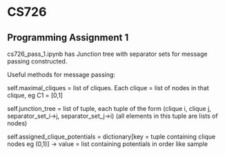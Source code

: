 # CS726

## Programming Assignment 1
cs726_pass_1.ipynb has Junction tree with separator sets for message passing constructed. 

Useful methods for message passing: 

self.maximal_cliques = list of cliques. Each clique = list of nodes in that clique, eg C1 = [0,1]

self.junction_tree = list of tuple, each tuple of the form (clique i, clique j, separator_set_i->j, separator_set_j->i) (all elements in this tuple are lists of nodes)

self.assigned_clique_potentials = dictionary[key = tuple containing clique nodes eg (0,1)] -> value = list containing potentials in order like sample
